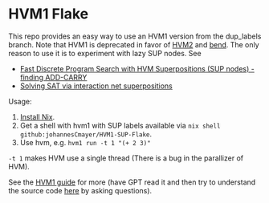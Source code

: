 # HVM1 Flake
This repo provides an easy way to use an HVM1 version from the dup_labels branch. Note that HVM1 is deprecated in favor of [HVM2](https://github.com/HigherOrderCO/HVM/tree/main) and [bend](https://github.com/HigherOrderCO/Bend). The only reason to use it is to experiment with lazy SUP nodes. See 
- [Fast Discrete Program Search with HVM Superpositions (SUP nodes) - finding ADD-CARRY](https://gist.github.com/VictorTaelin/d5c318348aaee7033eb3d18b0b0ace34)
- [Solving SAT via interaction net superpositions](https://gist.github.com/VictorTaelin/9061306220929f04e7e6980f23ade615)

Usage:
1. [Install Nix](https://nixos.org/download/).
2. Get a shell with hvm1 with SUP labels available via `nix shell github:johannesCmayer/HVM1-SUP-Flake`.
3. Use hvm, e.g. `hvm1 run -t 1 "(+ 2 3)"`

`-t 1` makes HVM use a single thread (There is a bug in the parallizer of HVM).

See the [HVM1 guide](https://github.com/HigherOrderCO/HVM1/blob/dup_labels/guide/HOW.md) for more (have GPT read it and then try to understand the source code [here](https://gist.github.com/VictorTaelin/d5c318348aaee7033eb3d18b0b0ace34) by asking questions).
